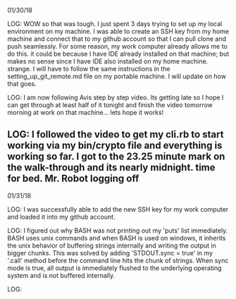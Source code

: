 01/30/18

LOG: WOW so that was tough. I just spent 3 days trying to set up my local environment on my machine.
I was able to create an SSH key from my home machine and connect that to my github account so that
I can pull clone and push seamlessly. For some reason, my work computer already allows me to do this. it could be because I have IDE already installed on that machine; but makes no sense since I have IDE also installed on my home machine. strange. I will have to follow the same instructions in the setting_up_git_remote.md file on my portable machine. I will update on how that goes.

LOG: I am now following Avis step by step video. Its getting late so I hope I can get through at least half of it tonight and finish the video tomorrow morning at work on that machine... lets hope it works!

LOG: I followed the video to get my cli.rb to start working via my bin/crypto file and everything is working so far. I got to the 23.25 minute mark on the walk-through and its nearly midnight. time for bed. Mr. Robot logging off
-------------------------------------------------------------------------------

01/31/18

LOG: I was successfully able to add the new SSH key for my work computer and loaded it into my github account.

LOG: I figured out why BASH was not printing out my 'puts' list immediately. BASH uses unix commands and when BASH is used on windows, it inherits the unix behavior of buffering strings internally and writing the output in bigger chunks. This was solved by adding 'STDOUT.sync = true' in my '.call' method before the command line hits the chunk of strings. When sync mode is true, all output is immediately flushed to the underlying operating system and is not buffered internally.

LOG: 
